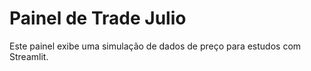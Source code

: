 # Painel de Trade Julio

Este painel exibe uma simulação de dados de preço para estudos com Streamlit.